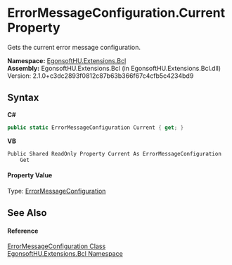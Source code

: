# ErrorMessageConfiguration.Current Property 
 

Gets the current error message configuration.

**Namespace:**&nbsp;<a href="N_EgonsoftHU_Extensions_Bcl.md">EgonsoftHU.Extensions.Bcl</a><br />**Assembly:**&nbsp;EgonsoftHU.Extensions.Bcl (in EgonsoftHU.Extensions.Bcl.dll) Version: 2.1.0+c3dc2893f0812c87b63b366f67c4cfb5c4234bd9

## Syntax

**C#**<br />
``` C#
public static ErrorMessageConfiguration Current { get; }
```

**VB**<br />
``` VB
Public Shared ReadOnly Property Current As ErrorMessageConfiguration
	Get
```


#### Property Value
Type: <a href="T_EgonsoftHU_Extensions_Bcl_ErrorMessageConfiguration.md">ErrorMessageConfiguration</a>

## See Also


#### Reference
<a href="T_EgonsoftHU_Extensions_Bcl_ErrorMessageConfiguration.md">ErrorMessageConfiguration Class</a><br /><a href="N_EgonsoftHU_Extensions_Bcl.md">EgonsoftHU.Extensions.Bcl Namespace</a><br />